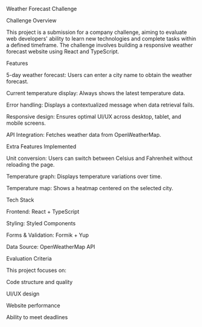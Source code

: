 Weather Forecast Challenge

Challenge Overview

This project is a submission for a company challenge, aiming to evaluate web developers' ability to learn new technologies and complete tasks within a defined timeframe. The challenge involves building a responsive weather forecast website using React and TypeScript.

Features

5-day weather forecast: Users can enter a city name to obtain the weather forecast.

Current temperature display: Always shows the latest temperature data.

Error handling: Displays a contextualized message when data retrieval fails.

Responsive design: Ensures optimal UI/UX across desktop, tablet, and mobile screens.

API Integration: Fetches weather data from OpenWeatherMap.

Extra Features Implemented

Unit conversion: Users can switch between Celsius and Fahrenheit without reloading the page.

Temperature graph: Displays temperature variations over time.

Temperature map: Shows a heatmap centered on the selected city.

Tech Stack

Frontend: React + TypeScript

Styling: Styled Components

Forms & Validation: Formik + Yup

Data Source: OpenWeatherMap API

Evaluation Criteria

This project focuses on:

Code structure and quality

UI/UX design

Website performance

Ability to meet deadlines